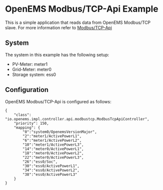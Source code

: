 # OpenEMS Modbus/TCP-Api Example

This is a simple application that reads data from OpenEMS Modbus/TCP slave. For more information refer to [Modbus/TCP-Api](
https://github.com/OpenEMS/openems/blob/master/doc/modbustcp-api.md)

## System

The system in this example has the following setup:

 - PV-Meter: meter1
 - Grid-Meter: meter0
 - Storage system: ess0

## Configuration

OpenEMS Modbus/TCP-Api is configured as follows:

```
{
	"class": "io.openems.impl.controller.api.modbustcp.ModbusTcpApiController",
	"priority": 150,
	"mapping": {
		"0":"system0/OpenemsVersionMajor",
		"2":"meter1/ActivePowerL1",
		"6":"meter1/ActivePowerL2",
		"10":"meter1/ActivePowerL3",
		"14":"meter0/ActivePowerL1",
		"18":"meter0/ActivePowerL2",
		"22":"meter0/ActivePowerL3",
		"26":"ess0/Soc",
		"30":"ess0/ActivePowerL1",
		"34":"ess0/ActivePowerL2",
		"38":"ess0/ActivePowerL3"
	}
}
```

